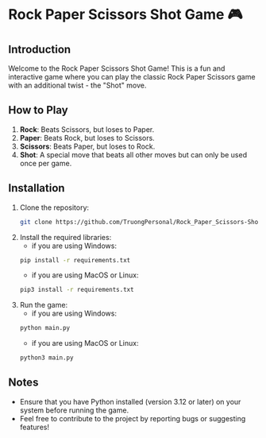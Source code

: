 # Rock Paper Scissors Shot Game 🎮
## Introduction
Welcome to the Rock Paper Scissors Shot Game! This is a fun and interactive game where you can play the classic Rock Paper Scissors game with an additional twist - the "Shot" move. 
## How to Play
1. **Rock**: Beats Scissors, but loses to Paper.
2. **Paper**: Beats Rock, but loses to Scissors.
3. **Scissors**: Beats Paper, but loses to Rock.
4. **Shot**: A special move that beats all other moves but can only be used once per game.
## Installation
1. Clone the repository:
    ```bash
    git clone https://github.com/TruongPersonal/Rock_Paper_Scissors-Shot.git
    ```
2. Install the required libraries:
    - if you are using Windows:
    ```bash
    pip install -r requirements.txt
    ```
    - if you are using MacOS or Linux:
    ```bash
    pip3 install -r requirements.txt
    ```
3.	Run the game:
    - if you are using Windows:
    ```bash
    python main.py
    ```
    - if you are using MacOS or Linux:
    ```bash
    python3 main.py
    ```
## Notes
- Ensure that you have Python installed (version 3.12 or later) on your system before running the game.
- Feel free to contribute to the project by reporting bugs or suggesting features!